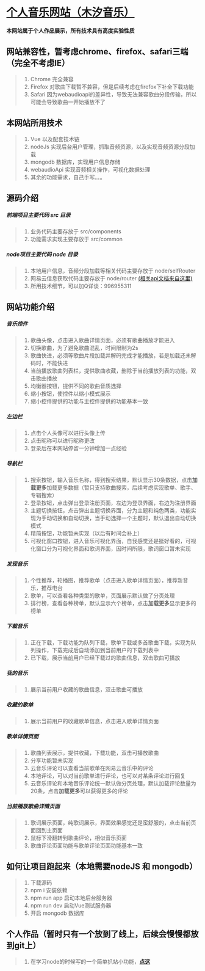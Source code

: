 # [个人音乐网站（木汐音乐）](http://39.108.72.180:8081)
**本网站属于个人作品展示，所有技术具有高度实验性质**

## 网站兼容性，暂考虑chrome、firefox、safari三端（完全不考虑IE）
> 1. Chrome 完全兼容
> 2. Firefox 对歌曲下载暂不兼容，但是后续考虑在firefox下补全下载功能
> 3. Safari 因为webaudioapi的差异性，导致无法兼容歌曲分段传输，所以可能会导致歌曲一开始播放不了



## 本网站所用技术
> 1. Vue 以及配套技术链
> 2. nodeJs 实现后台用户管理，抓取音频资源，以及实现音频资源分段加载
> 3. mongodb 数据库，实现用户信息存储
> 4. webaudioApi 实现音频相关操作，可视化数据处理
> 5. 其余的功能需求，自己手写。。。



## 源码介绍
##### 前端项目主要代码 src 目录
> 1. 业务代码主要存放于 src/components
> 2. 功能需求实现主要存放于 src/common
##### node项目主要代码 node 目录
> 1. 本地用户信息，音频分段加载等相关代码主要存放于 node/selfRouter
> 2. 网易云信息获取代码主要存放于 node/router [(相关api文档来自这里)](https://binaryify.github.io/NeteaseCloudMusicApi)
> 3. 所用技术细节，可以加Q详谈：996955311



## 网站功能介绍
##### 音乐控件
> 1. 歌曲头像，点击进入歌曲详情页面，必须有歌曲播放才能进入
> 2. 切换歌曲，为了避免歌曲混乱，时间限制为2s
> 3. 歌曲快进，必须等歌曲片段加载并解码完成才能播放，若是加载还未解码时，不能快进
> 4. 当前播放歌曲列表栏，提供歌曲收藏，删除于当前播放列表的功能，双击歌曲播放
> 5. 均衡器按钮，提供不同的歌曲音质选择
> 6. 缩小按钮，使控件以缩小模式展示
> 7. 缩小控件提供的功能与主控件提供的功能基本一致

##### 左边栏
> 1. 点击个人头像可以进行头像上传
> 2. 点击昵称可以进行昵称更改
> 3. 登录后在本网站停留一分钟增加一点经验

##### 导航栏
> 1. 搜索按钮，输入音乐名称，得到搜索结果，默认显示30条数据，点击**加载更多**加载更多数据（暂只支持歌曲搜索，后续考虑实现歌单、歌手、专辑搜索）
> 2. 登录按钮，点击弹出登录注册页面，左边为登录界面，右边为注册界面
> 3. 主题切换按钮，点击弹出主题切换界面，分为主题和纯色两类，功能实现为手动切换和自动切换，当手动选择一个主题时，默认退出自动切换模式
> 4. 精简按钮，功能暂未实现（以后有时间会补上）
> 5. 可视化窗口按钮，进入音乐可视化界面，自我感觉还是挺好看的，可视化窗口分为可视化界面和歌词界面，因时间所限，歌词窗口暂未实现

##### 发现音乐
> 1. 个性推荐，轮播图，推荐歌单（点击进入歌单详情页面），推荐新音乐，推荐电台
> 2. 歌单，可以查看各种类型的歌单，页面展示默认做了分页处理
> 3. 排行榜，查看各种榜单，默认显示六个榜单，点击**加载更多**显示更多的榜单

##### 下载音乐
> 1. 正在下载，下载功能为队列下载，歌单下载或多首歌曲下载，实现为队列操作，下载完成后自动添加到当前用户的下载列表中
> 2. 已下载，展示当前用户已经下载过的歌曲信息，双击歌曲可播放

##### 我的音乐
> 1. 展示当前用户收藏的歌曲信息，双击歌曲可播放

##### 收藏的歌单
> 1. 展示当前用户的收藏歌单信息，点击进入歌单详情页面

##### 歌单详情页面
> 1. 歌曲列表展示，提供收藏，下载功能，双击可播放歌曲
> 2. 分享功能暂未实现
> 3. 云音乐评论可以查看当前歌单在网易云音乐中的评论
> 4. 本地评论，可以对当前歌单进行评论，也可以对某条评论进行回复
> 5. 云音乐评论和本地音乐评论统一默认做分页处理，默认加载评论数量为20条，点击**加载更多**可以获得更多的评论

##### 当前播放歌曲详情页面
> 1. 歌词展示页面，纯歌词展示，界面效果感觉还是蛮舒服的，点击当前页面回到主页面
> 2. 鼠标下滑翻转到歌曲评论，相似音乐页面
> 3. 歌曲评论页面功能与歌单评论页面功能基本一致



## 如何让项目跑起来（本地需要nodeJS 和 mongodb）
> 1. 下载源码
> 2. npm i 安装依赖
> 3. npm run app 启动本地后台服务器
> 4. npm run dev 启动Vue测试服务器
> 5. 开启 mongodb 数据库



## 个人作品（暂时只有一个放到了线上，后续会慢慢都放到git上）
> 1. 在学习node的时候写的一个简单扒站小功能，[**点这**](https://www.npmjs.com/package/cavaliers)
